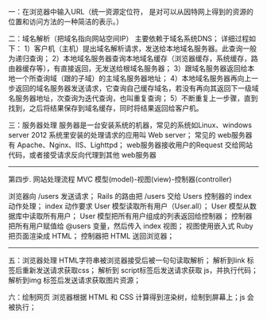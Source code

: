 一：在浏览器中输入URL（统一资源定位符， 是对可以从因特网上得到的资源的位置和访问方法的一种简洁的表示。）

二：域名解析（把域名指向网站空间IP）
主要依赖于域名系统DNS；
详细过程如下：
1）客户机（主机）提出域名解析请求，发送给本地域名服务器。此查询一般为递归查询；
2）本地域名服务器查询本地域名缓存（浏览器缓存，系统缓存，路由器缓存等），有直接返回，无发送给根域名服务器；
3）跟域名服务器返回给本地一个所查询域（跟的子域）的主域名服务器地址；
4）本地域名服务器再向上一步返回的域名服务器发送请求，它查询自己缓存域名，若没有再向其返回下一级域名服务器地址，次查询为迭代查询，也叫重复查询；
5）不断重复上一步骤，直到找到，之后将结果保存到域名缓存，同时将结果返回给客户机。

三：服务器处理
服务器是一台安装系统的机器，常见的系统如Linux、windows server 2012
系统里安装的处理请求的应用叫 Web server；
常见的 web服务器有 Apache、Nginx、IIS、Lighttpd；
web服务器接收用户的Request 交给网站代码，或者接受请求反向代理到其他 web服务器

________________________________________
第四步. 网站处理流程
MVC 模型(model)-视图(view)-控制器(controller)

浏览器向 /users 发送请求；
Rails 的路由把 /users 交给 Users 控制器的 index 动作处理；
index 动作要求 User 模型读取所有用户（User.all）；
User 模型从数据库中读取所有用户；
User 模型把所有用户组成的列表返回给控制器；
控制器把所有用户赋值给 @users 变量，然后传入 index 视图；
视图使用嵌入式 Ruby 把页面渲染成 HTML；
控制器把 HTML 送回浏览器；
________________________________________
五：浏览器处理
HTML字符串被浏览器接受后被一句句读取解析；
解析到link 标签后重新发送请求获取css；
解析到 script标签后发送请求获取 js，并执行代码；
解析到img 标签后发送请求获取图片资源；

六：绘制网页
浏览器根据 HTML 和 CSS 计算得到渲染树，绘制到屏幕上；js 会被执行；



